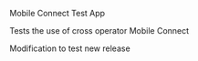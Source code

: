 Mobile Connect Test App

Tests the use of cross operator Mobile Connect

Modification to test new release
